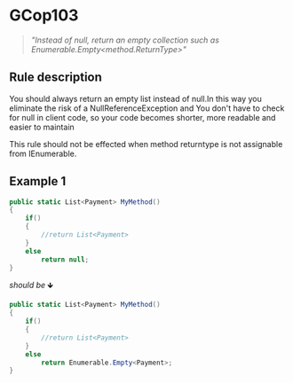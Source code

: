 ﻿# GCop103

> *"Instead of null, return an empty collection such as Enumerable.Empty<method.ReturnType>"*


## Rule description
You should always return an empty list instead of null.In this way you eliminate the risk of a NullReferenceException and You don't have to check for null in client code, so your code becomes shorter, more readable and easier to maintain

This rule should not be effected when method returntype is not assignable from IEnumerable.

## Example 1
```csharp
public static List<Payment> MyMethod()
{
    if()
    {
        //return List<Payment>
    }
    else
        return null;
}
```
*should be* 🡻

```csharp
public static List<Payment> MyMethod()
{
    if()
    {
        //return List<Payment>
    }
    else
        return Enumerable.Empty<Payment>;
}
```

